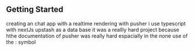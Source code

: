 

## Getting Started
creating an chat app with a realtime rendering with pusher
i use typescript with nextJs
upstash as a data base
it was a reallly hard project because hthe documentation of pusher was really hard espacially in the none use of the : symbol


